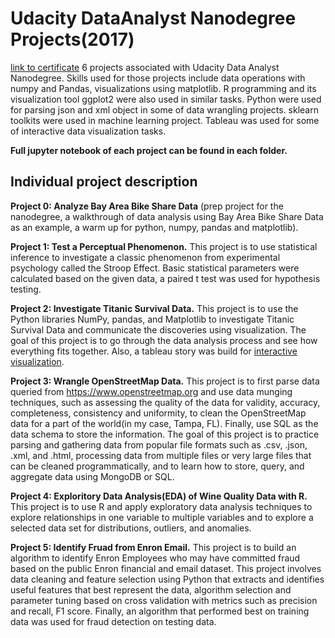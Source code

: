 # Udacity DataAnalyst Nanodegree Projects(2017)

[link to certificate](https://confirm.udacity.com/UUD93YLL)
6 projects associated with Udacity Data Analyst Nanodegree. Skills used for those projects include data operations with numpy and Pandas, visualizations using matplotlib. R programming and its visualization tool ggplot2 were also used in similar tasks. Python were used for parsing json and xml object in some of data wrangling projects. sklearn toolkits were used in machine learning project. Tableau was used for some of interactive data visualization tasks.  

**Full jupyter notebook of each project can be found in each folder.** 


## Individual project description
**Project 0: Analyze Bay Area Bike Share Data** (prep project for the nanodegree, a walkthrough of data analysis using Bay Area Bike Share Data as an example, a warm up for python, numpy, pandas and matplotlib).  

**Project 1: Test a Perceptual Phenomenon.** This project is to use statistical inference to investigate a classic phenomenon from experimental psychology called the Stroop Effect. Basic statistical parameters were calculated based on the given data, a paired t test was used for hypothesis testing.

**Project 2: Investigate Titanic Survival Data.** This project is to use the Python libraries NumPy, pandas, and Matplotlib to investigate Titanic Survival Data and communicate the discoveries using visualization. The goal of this project is to go through the data analysis process and see how everything fits together. Also, a tableau story was build for [interactive visualization](https://public.tableau.com/profile/mengyu.xie#!/vizhome/titanic_workbook_feedback_revised1/Titanicstory). 

**Project 3: Wrangle OpenStreetMap Data.** This project is to first parse data queried from https://www.openstreetmap.org and use data munging techniques, such as assessing the quality of the data for validity, accuracy, completeness, consistency and uniformity, to clean the OpenStreetMap data for a part of the world(in my case, Tampa, FL). Finally, use SQL as the data schema to store the information. The goal of this project is to practice parsing and gathering data from popular file formats such as .csv, .json, .xml, and .html, processing data from multiple files or very large files that can be cleaned programmatically, and to learn how to store, query, and aggregate data using MongoDB or SQL.  

**Project 4: Exploritory Data Analysis(EDA) of Wine Quality Data with R.** This project is to use R and apply exploratory data analysis techniques to explore relationships in one variable to multiple variables and to explore a selected data set for distributions, outliers, and anomalies.

**Project 5: Identify Fruad from Enron Email.** This project is to build an algorithm to identify Enron Employees who may have committed fraud based on the public Enron financial and email dataset. This project involves data cleaning and feature selection using Python that extracts and identifies useful features that best represent the data, algorithm selection and parameter tuning based on cross validation  with metrics such as precision and recall, F1 score. Finally, an algorithm that performed best on training data was used for fraud detection on testing data.  


